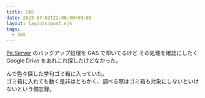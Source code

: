 ```yaml
---
title: GAS
date: 2023-07-02T22:00:00+09:00
layout: layouts/post.njk
tags:
  - GAS
---
```


[Pe.Server](https://peserver.gq/) のバックアップ処理を GAS で叩いてるけど
その処理を確認にしたく Google Drive をあれこれ探したけどなかった。

んで色々探した挙句ゴミ箱に入っていた。  
ゴミ箱に入れても動く是非はともかく、調べる際はゴミ箱も対象にしないといけないという備忘録。
